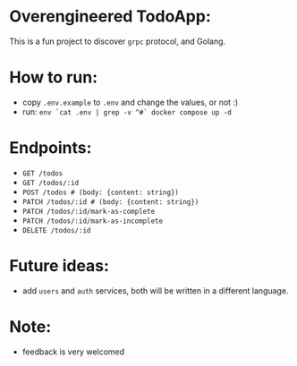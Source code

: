 # Overengineered TodoApp:

This is a fun project to discover `grpc` protocol, and Golang.

# How to run:

- copy `.env.example` to `.env` and change the values, or not :)
- run: ``env `cat .env | grep -v ^#` docker compose up -d``

# Endpoints:

-  `GET /todos`
-  `GET /todos/:id`
-  `POST /todos # (body: {content: string}) `
-  `PATCH /todos/:id # (body: {content: string}) `
-  `PATCH /todos/:id/mark-as-complete`
-  `PATCH /todos/:id/mark-as-incomplete`
-  `DELETE /todos/:id`

# Future ideas:

- add `users` and `auth` services, both will be written in a different language.

# Note:

- feedback is very welcomed